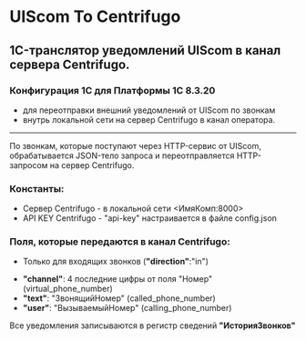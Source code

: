 # UIScom To Centrifugo

## 1C-транслятор уведомлений UIScom в канал сервера Centrifugo.

### Конфигурация 1C для Платформы 1С 8.3.20
- для переотправки внешний уведомлений от UIScom по звонкам
- внутрь локальной сети на сервер Centrifugo в канал оператора.
-------------------------------------------
По звонкам, которые поступают через HTTP-сервис от UIScom,
обрабатывается JSON-тело запроса и переотправляется HTTP-запросом на сервер Centrifugo.

### Константы:

* Сервер Centrifugo  - в локальной сети <ИмяКомп:8000>
* API KEY Centrifugo - "api-key" настраивается в файле config.json

### Поля, которые передаются в канал Centrifugo:
* Только для входящих звонков (**"direction"**:"in")
+ **"channel"**: 4 последние цифры от поля "Номер" (virtual_phone_number)
+ **"text"**: "ЗвонящийНомер" (called_phone_number) 
+ **"user"**: "ВызываемыйНомер" (calling_phone_number)

Все уведомления записываются в регистр сведений **"ИсторияЗвонков"**
